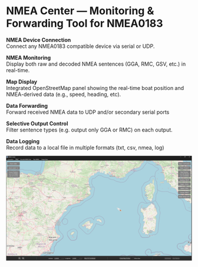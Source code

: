 # NMEA Center — Monitoring & Forwarding Tool for NMEA0183

**NMEA Device Connection**  
Connect any NMEA0183 compatible device via serial or UDP.

**NMEA Monitoring**  
Display both raw and decoded NMEA sentences (GGA, RMC, GSV, etc.) in real-time.

**Map Display**  
Integrated OpenStreetMap panel showing the real-time boat position and NMEA-derived data (e.g., speed, heading, etc).

**Data Forwarding**  
Forward received NMEA data to UDP and/or secondary serial ports
     
**Selective Output Control**  
Filter sentence types (e.g. output only GGA or RMC) on each output.

**Data Logging**  
Record data to a local file in multiple formats (txt, csv, nmea, log)

![NMEA Center Screenshot](resources/pictures/git_repo/map_view.png)


